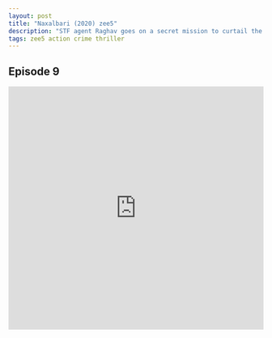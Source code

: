 ```yaml
---
layout: post
title: "Naxalbari (2020) zee5"
description: "STF agent Raghav goes on a secret mission to curtail the revival of a naxal uprising in Gadchiroli. But the war becomes too personal as he digs deeper and tries to uncover the larger plan of the uprising. "
tags: zee5 action crime thriller
---
```



## Episode 9

<div class="responsive-container">
<iframe src="https://drive.google.com/file/d/1IbF3CSuSOK_suFlch66_BbuNhk786kW7/preview" frameborder="0" marginwidth="0" marginheight="0" scrolling="NO" width="100%" height="480" allowfullscreen=""></iframe>
<div style="width: 80px; height: 80px; position: absolute; opacity: 0; right: 0px; top: 0px;"> </div></div>